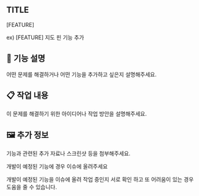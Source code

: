 ## **TITLE**

[FEATURE]

ex) [FEATURE] 지도 핀 기능 추가

## **🔨 기능 설명**

어떤 문제를 해결하거나 어떤 기능을 추가하고 싶은지 설명해주세요.

## **📋 작업 내용**

이 문제를 해결하기 위한 아이디어나 작업 방안을 설명해주세요.

## **🖼️ 추가 정보**

기능과 관련된 추가 자료나 스크린샷 등을 첨부해주세요.

개발이 예정된 기능에 경우 이슈에 올려주세요

개발이 예정된 기능을 이슈에 올려 작업 중인지 서로 확인 하고 또 어려움이 있는 경우 도움을 줄 수 있습니다.
